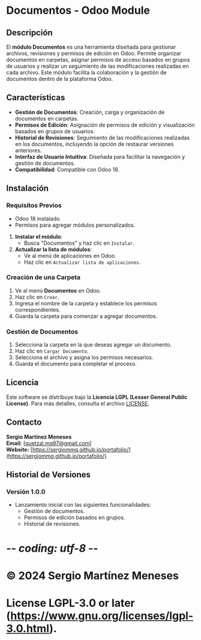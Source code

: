 # Documentos - Odoo Module

## Descripción

El **módulo Documentos** es una herramienta diseñada para gestionar archivos, revisiones y permisos de edición en Odoo. Permite organizar documentos en carpetas, asignar permisos de acceso basados en grupos de usuarios y realizar un seguimiento de las modificaciones realizadas en cada archivo. Este módulo facilita la colaboración y la gestión de documentos dentro de la plataforma Odoo.

## Características

- **Gestión de Documentos**: Creación, carga y organización de documentos en carpetas.
- **Permisos de Edición**: Asignación de permisos de edición y visualización basados en grupos de usuarios.
- **Historial de Revisiones**: Seguimiento de las modificaciones realizadas en los documentos, incluyendo la opción de restaurar versiones anteriores.
- **Interfaz de Usuario Intuitiva**: Diseñada para facilitar la navegación y gestión de documentos.
- **Compatibilidad**: Compatible con Odoo 18.

## Instalación

### Requisitos Previos
- Odoo 18 instalado.
- Permisos para agregar módulos personalizados.

1. **Instalar el módulo**:
    - Busca "Documentos" y haz clic en `Instalar`.
2. **Actualizar la lista de módulos**:
    - Ve al menú de aplicaciones en Odoo.
    - Haz clic en `Actualizar lista de aplicaciones`.

### Creación de una Carpeta

1. Ve al menú **Documentos** en Odoo.
2. Haz clic en `Crear`.
3. Ingresa el nombre de la carpeta y establece los permisos correspondientes.
4. Guarda la carpeta para comenzar a agregar documentos.

### Gestión de Documentos

1. Selecciona la carpeta en la que deseas agregar un documento.
2. Haz clic en `Cargar Documento`.
3. Selecciona el archivo y asigna los permisos necesarios.
4. Guarda el documento para completar el proceso.

## Licencia
Este software se distribuye bajo la **Licencia LGPL (Lesser General Public License)**. Para más detalles, consulta el archivo [LICENSE](./LICENSE).

## Contacto
**Sergio Martínez Meneses**  
**Email:** [quetzal.mq97@gmail.com]  
**Website:** [https://sergiommq.github.io/portafolio/](https://sergiommq.github.io/portafolio/)

## Historial de Versiones
### Versión 1.0.0
- Lanzamiento inicial con las siguientes funcionalidades:
  - Gestión de documentos.
  - Permisos de edición basados en grupos.
  - Historial de revisiones.

# -*- coding: utf-8 -*-
# © 2024 Sergio Martínez Meneses
# License LGPL-3.0 or later (https://www.gnu.org/licenses/lgpl-3.0.html).
